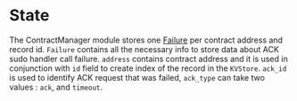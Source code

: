 # State

The ContractManager module stores one [Failure](https://github.com/neutron-org/neutron/blob/v1.0.4/proto/contractmanager/genesis.proto#L12) per contract address and record id.
`Failure` contains all the necessary info to store data about ACK sudo handler call failure. `address` contains contract address and it is used in conjunction with  `id` field to create index of the record in the `KVStore`. `ack_id` is used to identify ACK request that was failed, `ack_type` can take two values : `ack`, and `timeout`.
